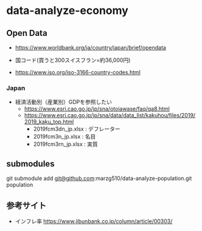 # data-analyze-economy

## Open Data
- <https://www.worldbank.org/ja/country/japan/brief/opendata>

- 国コード(買うと300スイスフラン=約36,000円)
 - https://www.iso.org/iso-3166-country-codes.html


### Japan
- 経済活動別（産業別）GDPを参照したい 
  - <https://www.esri.cao.go.jp/jp/sna/otoiawase/faq/qa8.html>
  - <https://www.esri.cao.go.jp/jp/sna/data/data_list/kakuhou/files/2019/2019_kaku_top.html>
    - 2019fcm3dn_jp.xlsx  : デフレーター
    - 2019fcm3n_jp.xlsx   : 名目
    - 2019fcm3rn_jp.xlsx  : 実質

## submodules
git submodule add git@github.com:marzg510/data-analyze-population.git population

## 参考サイト
- インフレ率 <https://www.jibunbank.co.jp/column/article/00303/>
